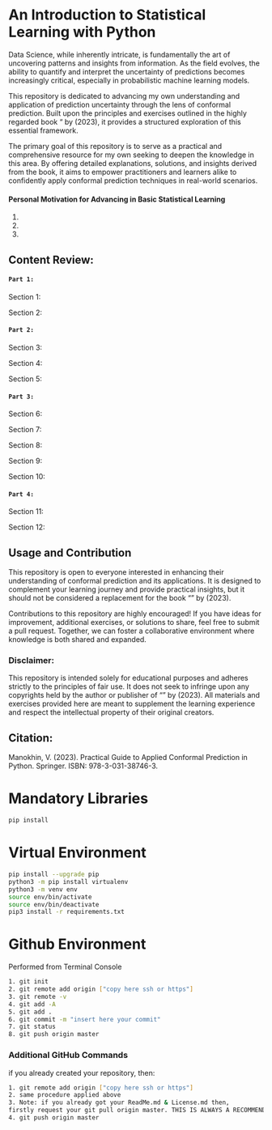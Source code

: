 # An Introduction to Statistical Learning with Python

Data Science, while inherently intricate, is fundamentally the art of uncovering patterns and insights from information. As the field evolves, the ability to quantify and interpret the uncertainty of predictions becomes increasingly critical, especially in probabilistic machine learning models.

This repository is dedicated to advancing my own understanding and application of prediction uncertainty through the lens of conformal prediction. Built upon the principles and exercises outlined in the highly regarded book “ by  (2023), it provides a structured exploration of this essential framework.

The primary goal of this repository is to serve as a practical and comprehensive resource for my own seeking to deepen the knowledge in this area. By offering detailed explanations, solutions, and insights derived from the book, it aims to empower practitioners and learners alike to confidently apply conformal prediction techniques in real-world scenarios.

#### Personal Motivation for Advancing in Basic Statistical Learning 

1.	

2.	

3.	

## Content Review:

#### `Part 1: `

Section 1: 

Section 2: 

#### `Part 2: `

Section 3: 

Section 4: 

Section 5: 

#### `Part 3: `

Section 6: 

Section 7: 

Section 8: 


Section 9: 

Section 10: 

#### `Part 4: `

Section 11: 

Section 12: 

## Usage and Contribution

This repository is open to everyone interested in enhancing their understanding of conformal prediction and its applications. It is designed to complement your learning journey and provide practical insights, but it should not be considered a replacement for the book “” by  (2023).

Contributions to this repository are highly encouraged! If you have ideas for improvement, additional exercises, or solutions to share, feel free to submit a pull request. Together, we can foster a collaborative environment where knowledge is both shared and expanded.

### Disclaimer:
This repository is intended solely for educational purposes and adheres strictly to the principles of fair use. It does not seek to infringe upon any copyrights held by the author or publisher of “” by (2023). All materials and exercises provided here are meant to supplement the learning experience and respect the intellectual property of their original creators.

## Citation:
Manokhin, V. (2023). Practical Guide to Applied Conformal Prediction in Python. Springer. ISBN: 978-3-031-38746-3.

# Mandatory Libraries

```sh
pip install 
```

# Virtual Environment
```sh
pip install --upgrade pip
python3 -m pip install virtualenv
python3 -m venv env
source env/bin/activate
source env/bin/deactivate
pip3 install -r requirements.txt
```

# Github Environment

Performed from Terminal Console
```sh
1. git init
2. git remote add origin ["copy here ssh or https"]
3. git remote -v
4. git add -A
5. git add .
6. git commit -m "insert here your commit"
7. git status
8. git push origin master
```

### Additional GitHub Commands
if you already created your repository, then:
```sh
1. git remote add origin ["copy here ssh or https"] 
2. same procedure applied above
3. Note: if you already got your ReadMe.md & License.md then,
firstly request your git pull origin master. THIS IS ALWAYS A RECOMMENDED PRACTICE.
4. git push origin master
```
